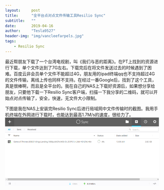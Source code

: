 ```yaml
---
layout:     post
title:      "全平台点对点文件传输工具Resilio Sync"
subtitle:   ""
date:       2019-04-16
author:     "Tesla9527"
header-img: "img/vancleefarpels.jpg"
tags:
    - Resilio Sync
---
```


最近帮朋友下载了一个台湾电视剧，叫《我们与恶的距离》。在PT上找到的资源进行下载，单个文件达到了7G左右。下载完后在将文件发送过去的时候遇到了困难。百度云非会员单个文件不能超过4G，朋友用的ipad终端qq也不支持超过4G的文件传输，离线上传也同样不支持。在经过一番Google后，找到了这个工具，真是很棒啊，而且是全平台的。我在自己的NAS上下载好资源后，如果想分享给朋友，只要他下载一下Resilio Sync客户端，扫描一下我分享的二维码，就可以开始点对点传输了，安全，快速，无文件大小限制。

下图是我在NAS上安装完Resilio Sync后进行局域网中文件传输时的截图。我用手机终端在外网进行下载时，也能达到最高1.7M/s的速度，很给力了。
![img](/img/in-post/resilio-sync/sync.png)